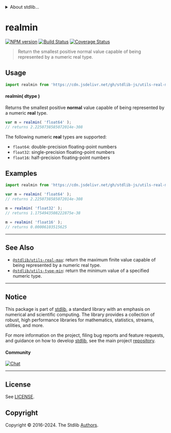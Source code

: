 <!--

@license Apache-2.0

Copyright (c) 2018 The Stdlib Authors.

Licensed under the Apache License, Version 2.0 (the "License");
you may not use this file except in compliance with the License.
You may obtain a copy of the License at

   http://www.apache.org/licenses/LICENSE-2.0

Unless required by applicable law or agreed to in writing, software
distributed under the License is distributed on an "AS IS" BASIS,
WITHOUT WARRANTIES OR CONDITIONS OF ANY KIND, either express or implied.
See the License for the specific language governing permissions and
limitations under the License.

-->


<details>
  <summary>
    About stdlib...
  </summary>
  <p>We believe in a future in which the web is a preferred environment for numerical computation. To help realize this future, we've built stdlib. stdlib is a standard library, with an emphasis on numerical and scientific computation, written in JavaScript (and C) for execution in browsers and in Node.js.</p>
  <p>The library is fully decomposable, being architected in such a way that you can swap out and mix and match APIs and functionality to cater to your exact preferences and use cases.</p>
  <p>When you use stdlib, you can be absolutely certain that you are using the most thorough, rigorous, well-written, studied, documented, tested, measured, and high-quality code out there.</p>
  <p>To join us in bringing numerical computing to the web, get started by checking us out on <a href="https://github.com/stdlib-js/stdlib">GitHub</a>, and please consider <a href="https://opencollective.com/stdlib">financially supporting stdlib</a>. We greatly appreciate your continued support!</p>
</details>

# realmin

[![NPM version][npm-image]][npm-url] [![Build Status][test-image]][test-url] [![Coverage Status][coverage-image]][coverage-url] <!-- [![dependencies][dependencies-image]][dependencies-url] -->

> Return the smallest positive normal value capable of being represented by a numeric real type.

<!-- Section to include introductory text. Make sure to keep an empty line after the intro `section` element and another before the `/section` close. -->

<section class="intro">

</section>

<!-- /.intro -->

<!-- Package usage documentation. -->



<section class="usage">

## Usage

```javascript
import realmin from 'https://cdn.jsdelivr.net/gh/stdlib-js/utils-real-min@v0.2.2-deno/mod.js';
```

#### realmin( dtype )

Returns the smallest positive **normal** value capable of being represented by a numeric **real** type.

```javascript
var m = realmin( 'float64' );
// returns 2.2250738585072014e-308
```

The following numeric **real** types are supported:

-   `float64`: double-precision floating-point numbers
-   `float32`: single-precision floating-point numbers
-   `float16`: half-precision floating-point numbers

</section>

<!-- /.usage -->

<!-- Package usage notes. Make sure to keep an empty line after the `section` element and another before the `/section` close. -->

<section class="notes">

</section>

<!-- /.notes -->

<!-- Package usage examples. -->

<section class="examples">

## Examples

<!-- eslint no-undef: "error" -->

```javascript
import realmin from 'https://cdn.jsdelivr.net/gh/stdlib-js/utils-real-min@v0.2.2-deno/mod.js';

var m = realmin( 'float64' );
// returns 2.2250738585072014e-308

m = realmin( 'float32' );
// returns 1.1754943508222875e-38

m = realmin( 'float16' );
// returns 0.00006103515625
```

</section>

<!-- /.examples -->

<!-- Section for describing a command-line interface. -->



<!-- Section to include cited references. If references are included, add a horizontal rule *before* the section. Make sure to keep an empty line after the `section` element and another before the `/section` close. -->

<section class="references">

</section>

<!-- /.references -->

<!-- Section for related `stdlib` packages. Do not manually edit this section, as it is automatically populated. -->

<section class="related">

* * *

## See Also

-   <span class="package-name">[`@stdlib/utils-real-max`][@stdlib/utils/real-max]</span><span class="delimiter">: </span><span class="description">return the maximum finite value capable of being represented by a numeric real type.</span>
-   <span class="package-name">[`@stdlib/utils-type-min`][@stdlib/utils/type-min]</span><span class="delimiter">: </span><span class="description">return the minimum value of a specified numeric type.</span>

</section>

<!-- /.related -->

<!-- Section for all links. Make sure to keep an empty line after the `section` element and another before the `/section` close. -->


<section class="main-repo" >

* * *

## Notice

This package is part of [stdlib][stdlib], a standard library with an emphasis on numerical and scientific computing. The library provides a collection of robust, high performance libraries for mathematics, statistics, streams, utilities, and more.

For more information on the project, filing bug reports and feature requests, and guidance on how to develop [stdlib][stdlib], see the main project [repository][stdlib].

#### Community

[![Chat][chat-image]][chat-url]

---

## License

See [LICENSE][stdlib-license].


## Copyright

Copyright &copy; 2016-2024. The Stdlib [Authors][stdlib-authors].

</section>

<!-- /.stdlib -->

<!-- Section for all links. Make sure to keep an empty line after the `section` element and another before the `/section` close. -->

<section class="links">

[npm-image]: http://img.shields.io/npm/v/@stdlib/utils-real-min.svg
[npm-url]: https://npmjs.org/package/@stdlib/utils-real-min

[test-image]: https://github.com/stdlib-js/utils-real-min/actions/workflows/test.yml/badge.svg?branch=v0.2.2
[test-url]: https://github.com/stdlib-js/utils-real-min/actions/workflows/test.yml?query=branch:v0.2.2

[coverage-image]: https://img.shields.io/codecov/c/github/stdlib-js/utils-real-min/main.svg
[coverage-url]: https://codecov.io/github/stdlib-js/utils-real-min?branch=main

<!--

[dependencies-image]: https://img.shields.io/david/stdlib-js/utils-real-min.svg
[dependencies-url]: https://david-dm.org/stdlib-js/utils-real-min/main

-->

[chat-image]: https://img.shields.io/gitter/room/stdlib-js/stdlib.svg
[chat-url]: https://app.gitter.im/#/room/#stdlib-js_stdlib:gitter.im

[stdlib]: https://github.com/stdlib-js/stdlib

[stdlib-authors]: https://github.com/stdlib-js/stdlib/graphs/contributors

[cli-section]: https://github.com/stdlib-js/utils-real-min#cli
[cli-url]: https://github.com/stdlib-js/utils-real-min/tree/cli
[@stdlib/utils-real-min]: https://github.com/stdlib-js/utils-real-min/tree/main

[umd]: https://github.com/umdjs/umd
[es-module]: https://developer.mozilla.org/en-US/docs/Web/JavaScript/Guide/Modules

[deno-url]: https://github.com/stdlib-js/utils-real-min/tree/deno
[deno-readme]: https://github.com/stdlib-js/utils-real-min/blob/deno/README.md
[umd-url]: https://github.com/stdlib-js/utils-real-min/tree/umd
[umd-readme]: https://github.com/stdlib-js/utils-real-min/blob/umd/README.md
[esm-url]: https://github.com/stdlib-js/utils-real-min/tree/esm
[esm-readme]: https://github.com/stdlib-js/utils-real-min/blob/esm/README.md
[branches-url]: https://github.com/stdlib-js/utils-real-min/blob/main/branches.md

[stdlib-license]: https://raw.githubusercontent.com/stdlib-js/utils-real-min/main/LICENSE

<!-- <related-links> -->

[@stdlib/utils/real-max]: https://github.com/stdlib-js/utils-real-max/tree/deno

[@stdlib/utils/type-min]: https://github.com/stdlib-js/utils-type-min/tree/deno

<!-- </related-links> -->

</section>

<!-- /.links -->

